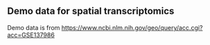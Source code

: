 ## Demo data for spatial transcriptomics
Demo data is from https://www.ncbi.nlm.nih.gov/geo/query/acc.cgi?acc=GSE137986

